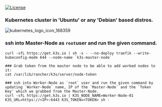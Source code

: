 [![License](https://img.shields.io/badge/License-MIT-blue)](#license "Go to license section")

### Kubernetes cluster in 'Ubuntu' or any 'Debian' based distros.
![kubernetes_logo_icon_168359](https://user-images.githubusercontent.com/90393971/187159759-d19a8782-d9c6-46af-9a57-7ec015f63a15.png)


### ssh into Master-Node as `root`user and run the given command.
```
curl -sfL https://get.k3s.io | sh -s - --no-deploy traefik --write-kubeconfig-mode 644 --node-name `k3s-master-node`

### Grab token from the master node to be able to add worked nodes to it:
cat /var/lib/rancher/k3s/server/node-token

### ssh into Worker-Node as `root` user and run the given command by updating `Worker-Node` name, IP of the `Master-Node` and the `Token Key' which we grabbed from the Master-Node.
curl -sfL https://get.k3s.io | K3S_NODE_NAME=Worker-Node-01 K3S_URL=https://<IP>:6443 K3S_TOKEN=<TOKEN> sh - 
```




